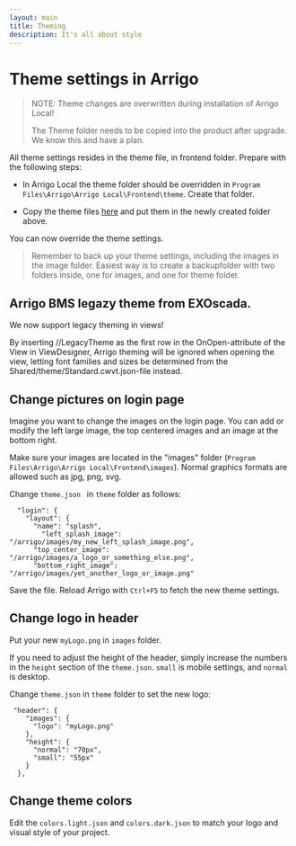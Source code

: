 ```yaml
---
layout: main
title: Theming
description: It's all about style
---
```

# Theme settings in Arrigo

> NOTE: Theme changes are overwritten during installation of Arrigo Local!
>
> The Theme folder needs to be copied into the product after upgrade. We know this and have a plan. 

All theme settings resides in the theme file, in frontend folder. Prepare with the following steps:

- In Arrigo Local the theme folder should be overridden in `Program Files\Arrigo\Arrigo Local\Frontend\theme`. Create that folder.

- Copy the theme files [here](./theme_arrigo/index.md) and put them in the newly created folder above.  

You can now override the theme settings.

> Remember to back up your theme settings, including the images in the image folder. Easiest way is to create a backupfolder with two folders inside, one for images, and one for theme folder. 

## Arrigo BMS legazy theme from EXOscada.

We now support legacy theming in views!

By inserting //LegacyTheme as the first row in the OnOpen-attribute of the View in ViewDesigner, Arrigo theming will be ignored when opening the view, letting font families and sizes be determined from the Shared/theme/Standard.cwvt.json-file instead.

## Change pictures on login page

Imagine you want to change the images on the login page. You can add or modify the left large image, the top centered images and an image at the bottom right.

Make sure your images are located in the "images" folder (`Program Files\Arrigo\Arrigo Local\Frontend\images`). Normal graphics formats are allowed such as jpg, png, svg.

Change `theme.json ` in `theme` folder as follows:

```
  "login": {
    "layout": {
      "name": "splash",
	    "left_splash_image": "/arrigo/images/my_new_left_splash_image.png",
      "top_center_image": "/arrigo/images/a_logo_or_something_else.png",
      "bottom_right_image": "/arrigo/images/yet_another_logo_or_image.png"
```

Save the file. Reload Arrigo with `Ctrl+F5` to fetch the new theme settings. 

## Change logo in header

Put your new `myLogo.png` in `images` folder. 

If you need to adjust the height of the header, simply increase the numbers in the `height` section of the `theme.json`. `small`  is mobile settings, and `normal` is desktop.

Change `theme.json` in `theme` folder to set the new logo:

```
 "header": {
    "images": {
      "logo": "myLogo.png"
    },
    "height": {
      "normal": "70px",
      "small": "55px"
    }
  },
```

## Change theme colors

Edit the `colors.light.json` and `colors.dark.json` to match your logo and visual style of your project. 
